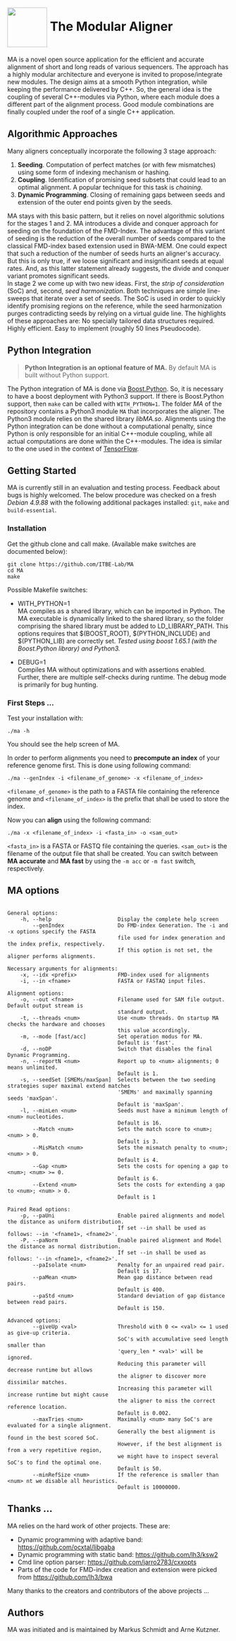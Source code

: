 
# <img src="https://raw.githubusercontent.com/ITBE-Lab/MA/release/MA.png" align="center" width="90"> The Modular Aligner
MA is a novel open source application for the efficient and accurate alignment of short and long reads of various sequencers. The approach has a highly modular architecture and everyone is invited to propose/integrate new modules. 
The design aims at a smooth Python integration, while keeping the performance delivered by C++. So, the
general idea is the coupling of several C++-modules via Python, where each module does a different 
part of the alignment process. Good module combinations are finally coupled
under the roof of a single C++ application.
## Algorithmic Approaches
Many aligners conceptually incorporate the following 3 stage approach:
1. **Seeding**. Computation of perfect matches (or with few mismatches) using some form of indexing mechanism or hashing.
2. **Coupling**. Identification of promising seed subsets that could lead to an optimal alignment. A 
popular technique for this task is *chaining*.
3. **Dynamic Programming**. Closing of remaining gaps between seeds and extension of the outer 
end points given by the seeds.

MA stays with this basic pattern, but it relies on novel algorithmic solutions for the stages 1 and 2. 
MA introduces a divide and conquer approach for seeding on the foundation of the FMD-Index. The 
advantage of this variant of seeding is the reduction of the overall number of seeds compared to the
classical FMD-index based extension used in BWA-MEM. One could expect 
that such a reduction of the number of seeds hurts an aligner's accuracy. But this 
is only true, if we loose significant and insignificant seeds at equal rates. And, as this latter 
statement already suggests, the divide and conquer variant promotes significant seeds.\
In stage 2 we come up with two new ideas. First, the *strip of consideration* (SoC) and, 
second, *seed harmonization*. Both techniques are simple line-sweeps that iterate over a 
set of seeds. The SoC is used in order to quickly identify promising regions on the reference, 
while the seed harmonization purges contradicting 
seeds by relying on a virtual guide line. The highlights of these approaches are: No specially
tailored data structures required. Highly efficient. Easy to implement (roughly 50 lines Pseudocode).

## Python Integration

> **Python Integration is an optional feature of MA.** By default MA is built without Python support.

The Python integration of MA is done via [Boost.Python](https://www.boost.org/ "Boost.Python"). 
So, it is necessary to have a boost deployment with Python3 support. If there is Boost.Python
support, then `make` can be called with `WITH_PYTHON=1`. The folder *MA* of the repository 
contains a Python3 module `MA` that incorporates the aligner. The Python3 module relies on
the shared library *libMA.so*. Alignments using the Python integration 
can be done without a computational penalty, since Python is only responsible for an initial C++-module 
coupling, while all actual computations are done within the C++-modules. The idea is similar 
to the one used in the context of [TensorFlow](https://www.tensorflow.org "TensorFlow").

## Getting Started
MA is currently still in an evaluation and testing process. Feedback about bugs is highly welcomed. 
The below procedure was checked on a fresh *Debian 4.9.88* with the following additional 
packages installed: `git`, `make` and `build-essential`.
### Installation
 
 Get the github clone and call make. (Available make switches are documented below):

    git clone https://github.com/ITBE-Lab/MA
    cd MA
    make

Possible Makefile switches:

- WITH_PYTHON=1\
    MA compiles as a shared library, which can be imported in Python.
    The MA executable is dynamically linked to the shared library, 
    so the folder comprising the shared library must be added to LD_LIBRARY_PATH.
    This options requires that $(BOOST_ROOT), $(PYTHON_INCLUDE) and $(PYTHON_LIB) are correctly set.
    *Tested using boost 1.65.1 (with the Boost.Python library) and Python3.*

- DEBUG=1\
    Compiles MA without optimizations and with assertions enabled. Further, there are multiple self-checks during runtime. The debug mode is primarily for bug hunting.

### First Steps ...
Test your installation with:

    ./ma -h

You should see the help screen of MA.


In order to perform alignments you need to **precompute an index** of your reference genome first.
This is done using following command:

    ./ma --genIndex -i <filename_of_genome> -x <filename_of_index>

`<filename_of_genome>` is the path to a FASTA file containing the reference genome and 
`<filename_of_index>` is the prefix that shall be used to store the index.

Now you can **align** using the following command:

    ./ma -x <filename_of_index> -i <fasta_in> -o <sam_out>

`<fasta_in>` is a FASTA or FASTQ file containing the queries.
`<sam_out>` is the filename of the output file that shall be created.
You can switch between **MA accurate** and **MA fast** by using the `-m acc` or 
`-m fast` switch, respectively.

## MA options

```

General options:
    -h, --help                     Display the complete help screen
        --genIndex                 Do FMD-index Generation. The -i and -x options specify the FASTA
                                   file used for index generation and the index prefix, respectively.
                                   If this option is not set, the aligner performs alignments. 

Necessary arguments for alignments:
    -x, --idx <prefix>             FMD-index used for alignments
    -i, --in <fname>               FASTA or FASTAQ input files.

Alignment options:
    -o, --out <fname>              Filename used for SAM file output. Default output stream is
                                   standard output.
    -t, --threads <num>            Use <num> threads. On startup MA checks the hardware and chooses 
                                   this value accordingly.
    -m, --mode [fast/acc]          Set operation modus for MA. 
                                   Default is 'fast'.
    -d, --noDP                     Switch that disables the final Dynamic Programming.
    -n, --reportN <num>            Report up to <num> alignments; 0 means unlimited.
                                   Default is 1.
    -s, --seedSet [SMEMs/maxSpan]  Selects between the two seeding strategies super maximal extend matches
                                   'SMEMs' and maximally spanning seeds 'maxSpan'. 
                                   Default is 'maxSpan'.
    -l, --minLen <num>             Seeds must have a minimum length of <num> nucleotides.
                                   Default is 16.
        --Match <num>              Sets the match score to <num>; <num> > 0.
                                   Default is 3. 
        --MisMatch <num>           Sets the mismatch penalty to <num>; <num> > 0.
                                   Default is 4.
        --Gap <num>                Sets the costs for opening a gap to <num>; <num> >= 0.
                                   Default is 6.
        --Extend <num>             Sets the costs for extending a gap to <num>; <num> > 0.
                                   Default is 1

Paired Read options:
    -p, --paUni                    Enable paired alignments and model the distance as uniform distribution.
                                   If set --in shall be used as follows: --in '<fname1>, <fname2>'.
    -P, --paNorm                   Enable paired alignment and Model the distance as normal distribution.
                                   If set --in shall be used as follows: '--in <fname1>, <fname2>'.
        --paIsolate <num>          Penalty for an unpaired read pair.
                                   Default is 17.
        --paMean <num>             Mean gap distance between read pairs.
                                   Default is 400.
        --paStd <num>              Standard deviation of gap distance between read pairs.
                                   Default is 150.

Advanced options:
        --giveUp <val>             Threshold with 0 <= <val> <= 1 used as give-up criteria.
                                   SoC's with accumulative seed length smaller than 
                                   'query_len * <val>' will be ignored.
                                   Reducing this parameter will decrease runtime but allows
                                   the aligner to discover more dissimilar matches.
                                   Increasing this parameter will increase runtime but might cause
                                   the aligner to miss the correct reference location.
                                   Default is 0.002.
        --maxTries <num>           Maximally <num> many SoC's are evaluated for a single alignment.
                                   Generally the best alignment is found in the best scored SoC.
                                   However, if the best alignment is from a very repetitive region,
                                   we might have to inspect several SoC's to find the optimal one.
                                   Default is 50.
        --minRefSize <num>         If the reference is smaller than <num> nt we disable all heuristics.
                                   Default is 10000000.
```

## Thanks ...

MA relies on the hard work of other projects. These are:

- Dynamic programming with adaptive band: https://github.com/ocxtal/libgaba
- Dynamic programming with static band: https://github.com/lh3/ksw2
- Cmd line option parser: https://github.com/jarro2783/cxxopts
- Parts of the code for FMD-index creation and extension were picked from https://github.com/lh3/bwa


Many thanks to the creators and contributors of the above projects ...

## Authors

MA was initiated and is maintained by Markus Schmidt and Arne Kutzner.
